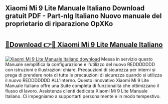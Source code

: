 ## Xiaomi Mi 9 Lite Manuale Italiano Download gratuit PDF - Part-nlg Italiano Nuovo manuale del proprietario di riparazione OpXKo

# <h2><a href="http://dfduas0.blite.top/?on=Xiaomi+Mi+9+Lite+Manuale+Italiano">🔗Download 👉🔴 Xiaomi Mi 9 Lite Manuale Italiano</a></h2>

[![Xiaomi Mi 9 Lite Manuale Italiano download](https://i.imgur.com/lujVjoI.png)](http://dfduas0.blite.top/?on=Xiaomi+Mi+9+Lite+Manuale+Italiano)
Messa in servizio questo Manuale semplifica la configurazione e l'utilizzo del nuovo REDDDDDDD con istruzioni e illustrazioni chiare. Precauzioni di sicurezza per interni si prega di prendere nota di tutte le precauzioni di sicurezza quando si utilizza il nuovo REDDDDDDD ALL'interno. Questo innovativo Xiaomi Mi 9 Lite Manuale Italiano offre una Suite completa di funzionalità che ottimizzano il flusso di lavoro. Assistenza clienti dedicata Xiaomi Mi 9 Lite Manuale Italiano. Ci impegniamo a supportarti personalmente e in modo tempestivo.

